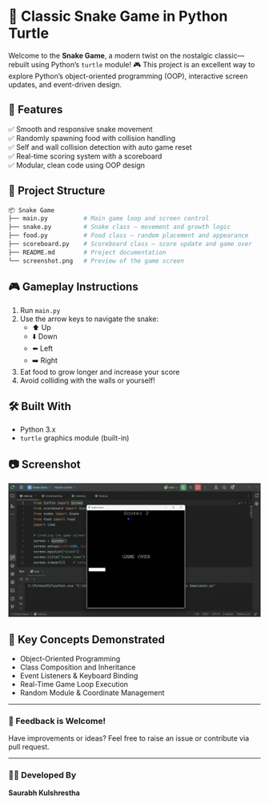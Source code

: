 # 🐍 Classic Snake Game in Python Turtle

Welcome to the **Snake Game**, a modern twist on the nostalgic classic—rebuilt using Python’s `turtle` module! 🎮
This project is an excellent way to explore Python’s object-oriented programming (OOP), interactive screen updates, and event-driven design.

## 🚀 Features

✅ Smooth and responsive snake movement  
✅ Randomly spawning food with collision handling  
✅ Self and wall collision detection with auto game reset  
✅ Real-time scoring system with a scoreboard  
✅ Modular, clean code using OOP design

## 📂 Project Structure

```bash
📦 Snake Game
├── main.py          # Main game loop and screen control
├── snake.py         # Snake class – movement and growth logic
├── food.py          # Food class – random placement and appearance
├── scoreboard.py    # Scoreboard class – score update and game over
├── README.md        # Project documentation
└── screenshot.png   # Preview of the game screen
```

## 🎮 Gameplay Instructions

1. Run `main.py`
2. Use the arrow keys to navigate the snake:
   - ⬆️ Up
   - ⬇️ Down
   - ⬅️ Left
   - ➡️ Right
3. Eat food to grow longer and increase your score
4. Avoid colliding with the walls or yourself!

## 🛠️ Built With

- Python 3.x
- `turtle` graphics module (built-in)

## 📷 Screenshot

![Snake Game Screenshot](screenshot.png)




## 🧠 Key Concepts Demonstrated

- Object-Oriented Programming
- Class Composition and Inheritance
- Event Listeners & Keyboard Binding
- Real-Time Game Loop Execution
- Random Module & Coordinate Management


---

### 💬 Feedback is Welcome!
Have improvements or ideas? Feel free to raise an issue or contribute via pull request.

---

### 👨‍💻 Developed By

**Saurabh Kulshrestha**

